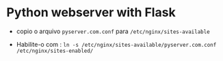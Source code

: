 # Python webserver with Flask

- copio o arquivo ``pyserver.com.conf`` para  ``/etc/nginx/sites-available``

- Habilite-o com : ``ln -s /etc/nginx/sites-available/pyserver.com.conf /etc/nginx/sites-enabled/ ``
